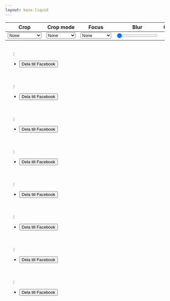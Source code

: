 ```yaml
---
layout: base.liquid
---
```


  <main>
<div style="margin-bottom: 1rem;">
<table>
<thead>
<tr>
<th>Crop</th>
<th>Crop mode</th>
<th>Focus</th>
<th>Blur</th>
<th>Grayscale</th>
</tr>
</thead>
<tbody>
<tr>
<td>
<select data-feature="crop">
<option>None</option>
<option value="maintain_ratio">maintain_ratio</option>
<option value="force">force</option>
<option value="at_least">at_least</option>
<option value="at_max">at_max</option>
</select>
</td>
<td>
<select data-feature="crop-mode">
<option>None</option>
<option value="resize">resize</option>
<option value="extract">extract</option>
<option value="pad_resize">pad_resize</option>
<option value="pad_extract">pad_extract</option>
</select>
</td>
<td>
<select data-feature="focus">
<option>None</option>
<option value="center">center</option>
<option value="top">top</option>
<option value="left">left</option>
<option value="bottom">bottom</option>
<option value="right">right</option>
<option value="top_left">top_left</option>
<option value="top_right">top_right</option>
<option value="bottom_left">bottom_left</option>
<option value="bottom_right">bottom_right</option>
<option value="auto">auto</option>
<option value="face">face</option>
<option value="custom">custom</option>
</select>
</td>
<td>
<input type="range" min="0" max="100" value="0" data-feature="blur">
</td>
<td>
 <toggle-switch data-feature="grayscale" role="checkbox" tabindex="0"></toggle-switch>
</td>
</tr>
</tbody>
</table>
</div>

<div style="display: grid;grid-gap: 40px; grid-template-columns: repeat(auto-fill, minmax(240px, 1fr));padding:20px">
  <div style="position:relative;">
    <img-thumbnail src="https://ik.imagekit.io/demo/resp-img/image1.jpg?tr=w-800,h-600,f-png" format="png" width="240" height="135" alt="Picture" loaded=""></img-thumbnail>
    <context-menu aria-label="Settings menu">
      <svg slot="icon" width="14" height="14" viewBox="0 0 14 14" fill="none" xmlns="http://www.w3.org/2000/svg">
        <path d="M7.00002 7.58332C7.32219 7.58332 7.58335 7.32216 7.58335 6.99999C7.58335 6.67782 7.32219 6.41666 7.00002 6.41666C6.67785 6.41666 6.41669 6.67782 6.41669 6.99999C6.41669 7.32216 6.67785 7.58332 7.00002 7.58332Z" stroke="#61646C" stroke-linecap="round" stroke-linejoin="round"></path>
        <path d="M7.00002 3.50001C7.32219 3.50001 7.58335 3.23884 7.58335 2.91668C7.58335 2.59451 7.32219 2.33334 7.00002 2.33334C6.67785 2.33334 6.41669 2.59451 6.41669 2.91668C6.41669 3.23884 6.67785 3.50001 7.00002 3.50001Z" stroke="#61646C" stroke-linecap="round" stroke-linejoin="round"></path>
        <path d="M7.00002 11.6667C7.32219 11.6667 7.58335 11.4055 7.58335 11.0833C7.58335 10.7612 7.32219 10.5 7.00002 10.5C6.67785 10.5 6.41669 10.7612 6.41669 11.0833C6.41669 11.4055 6.67785 11.6667 7.00002 11.6667Z" stroke="#61646C" stroke-linecap="round" stroke-linejoin="round"></path>
      </svg>
      <ul slot="content">
        <li><button>Dela till Facebook</button></li>
      </ul>
    </context-menu>
  </div>
<div style="position:relative;">
<img-thumbnail src="https://ik.imagekit.io/demo/resp-img/image2.jpg?tr=w-800,h-600,f-png" format="png" width="240" height="135" alt="Picture" loaded=""></img-thumbnail>
<context-menu aria-label="Settings menu">
      <svg slot="icon" width="14" height="14" viewBox="0 0 14 14" fill="none" xmlns="http://www.w3.org/2000/svg">
        <path d="M7.00002 7.58332C7.32219 7.58332 7.58335 7.32216 7.58335 6.99999C7.58335 6.67782 7.32219 6.41666 7.00002 6.41666C6.67785 6.41666 6.41669 6.67782 6.41669 6.99999C6.41669 7.32216 6.67785 7.58332 7.00002 7.58332Z" stroke="#61646C" stroke-linecap="round" stroke-linejoin="round"></path>
        <path d="M7.00002 3.50001C7.32219 3.50001 7.58335 3.23884 7.58335 2.91668C7.58335 2.59451 7.32219 2.33334 7.00002 2.33334C6.67785 2.33334 6.41669 2.59451 6.41669 2.91668C6.41669 3.23884 6.67785 3.50001 7.00002 3.50001Z" stroke="#61646C" stroke-linecap="round" stroke-linejoin="round"></path>
        <path d="M7.00002 11.6667C7.32219 11.6667 7.58335 11.4055 7.58335 11.0833C7.58335 10.7612 7.32219 10.5 7.00002 10.5C6.67785 10.5 6.41669 10.7612 6.41669 11.0833C6.41669 11.4055 6.67785 11.6667 7.00002 11.6667Z" stroke="#61646C" stroke-linecap="round" stroke-linejoin="round"></path>
      </svg>
      <ul slot="content">
        <li><button>Dela till Facebook</button></li>
      </ul>
    </context-menu>
</div>
<div style="position:relative;">
<img-thumbnail src="https://ik.imagekit.io/demo/resp-img/image3.jpg?tr=w-800,h-600,f-png" width="240" height="135" alt="Picture" loaded=""></img-thumbnail>
<context-menu aria-label="Settings menu">
      <svg slot="icon" width="14" height="14" viewBox="0 0 14 14" fill="none" xmlns="http://www.w3.org/2000/svg">
        <path d="M7.00002 7.58332C7.32219 7.58332 7.58335 7.32216 7.58335 6.99999C7.58335 6.67782 7.32219 6.41666 7.00002 6.41666C6.67785 6.41666 6.41669 6.67782 6.41669 6.99999C6.41669 7.32216 6.67785 7.58332 7.00002 7.58332Z" stroke="#61646C" stroke-linecap="round" stroke-linejoin="round"></path>
        <path d="M7.00002 3.50001C7.32219 3.50001 7.58335 3.23884 7.58335 2.91668C7.58335 2.59451 7.32219 2.33334 7.00002 2.33334C6.67785 2.33334 6.41669 2.59451 6.41669 2.91668C6.41669 3.23884 6.67785 3.50001 7.00002 3.50001Z" stroke="#61646C" stroke-linecap="round" stroke-linejoin="round"></path>
        <path d="M7.00002 11.6667C7.32219 11.6667 7.58335 11.4055 7.58335 11.0833C7.58335 10.7612 7.32219 10.5 7.00002 10.5C6.67785 10.5 6.41669 10.7612 6.41669 11.0833C6.41669 11.4055 6.67785 11.6667 7.00002 11.6667Z" stroke="#61646C" stroke-linecap="round" stroke-linejoin="round"></path>
      </svg>
      <ul slot="content">
        <li><button>Dela till Facebook</button></li>
      </ul>
    </context-menu>
</div>
<div style="position:relative;">
<img-thumbnail src="https://ik.imagekit.io/demo/resp-img/image4.jpg?tr=w-800,h-600,f-png" width="240" height="135" alt="Picture" loaded=""></img-thumbnail>
<context-menu aria-label="Settings menu">
      <svg slot="icon" width="14" height="14" viewBox="0 0 14 14" fill="none" xmlns="http://www.w3.org/2000/svg">
        <path d="M7.00002 7.58332C7.32219 7.58332 7.58335 7.32216 7.58335 6.99999C7.58335 6.67782 7.32219 6.41666 7.00002 6.41666C6.67785 6.41666 6.41669 6.67782 6.41669 6.99999C6.41669 7.32216 6.67785 7.58332 7.00002 7.58332Z" stroke="#61646C" stroke-linecap="round" stroke-linejoin="round"></path>
        <path d="M7.00002 3.50001C7.32219 3.50001 7.58335 3.23884 7.58335 2.91668C7.58335 2.59451 7.32219 2.33334 7.00002 2.33334C6.67785 2.33334 6.41669 2.59451 6.41669 2.91668C6.41669 3.23884 6.67785 3.50001 7.00002 3.50001Z" stroke="#61646C" stroke-linecap="round" stroke-linejoin="round"></path>
        <path d="M7.00002 11.6667C7.32219 11.6667 7.58335 11.4055 7.58335 11.0833C7.58335 10.7612 7.32219 10.5 7.00002 10.5C6.67785 10.5 6.41669 10.7612 6.41669 11.0833C6.41669 11.4055 6.67785 11.6667 7.00002 11.6667Z" stroke="#61646C" stroke-linecap="round" stroke-linejoin="round"></path>
      </svg>
      <ul slot="content">
        <li><button>Dela till Facebook</button></li>
      </ul>
    </context-menu>
</div>
<div style="position:relative;">
<img-thumbnail src="https://ik.imagekit.io/demo/resp-img/image5.jpg?tr=w-800,h-600,f-png" width="240" height="135" alt="Picture" loaded=""></img-thumbnail>
<context-menu aria-label="Settings menu">
      <svg slot="icon" width="14" height="14" viewBox="0 0 14 14" fill="none" xmlns="http://www.w3.org/2000/svg">
        <path d="M7.00002 7.58332C7.32219 7.58332 7.58335 7.32216 7.58335 6.99999C7.58335 6.67782 7.32219 6.41666 7.00002 6.41666C6.67785 6.41666 6.41669 6.67782 6.41669 6.99999C6.41669 7.32216 6.67785 7.58332 7.00002 7.58332Z" stroke="#61646C" stroke-linecap="round" stroke-linejoin="round"></path>
        <path d="M7.00002 3.50001C7.32219 3.50001 7.58335 3.23884 7.58335 2.91668C7.58335 2.59451 7.32219 2.33334 7.00002 2.33334C6.67785 2.33334 6.41669 2.59451 6.41669 2.91668C6.41669 3.23884 6.67785 3.50001 7.00002 3.50001Z" stroke="#61646C" stroke-linecap="round" stroke-linejoin="round"></path>
        <path d="M7.00002 11.6667C7.32219 11.6667 7.58335 11.4055 7.58335 11.0833C7.58335 10.7612 7.32219 10.5 7.00002 10.5C6.67785 10.5 6.41669 10.7612 6.41669 11.0833C6.41669 11.4055 6.67785 11.6667 7.00002 11.6667Z" stroke="#61646C" stroke-linecap="round" stroke-linejoin="round"></path>
      </svg>
      <ul slot="content">
        <li><button>Dela till Facebook</button></li>
      </ul>
    </context-menu>
</div>
<div style="position:relative;">
<img-thumbnail src="https://ik.imagekit.io/demo/resp-img/image6.jpg?tr=w-800,h-600,f-png" width="240" height="135" alt="Picture" loaded=""></img-thumbnail>
<context-menu aria-label="Settings menu">
      <svg slot="icon" width="14" height="14" viewBox="0 0 14 14" fill="none" xmlns="http://www.w3.org/2000/svg">
        <path d="M7.00002 7.58332C7.32219 7.58332 7.58335 7.32216 7.58335 6.99999C7.58335 6.67782 7.32219 6.41666 7.00002 6.41666C6.67785 6.41666 6.41669 6.67782 6.41669 6.99999C6.41669 7.32216 6.67785 7.58332 7.00002 7.58332Z" stroke="#61646C" stroke-linecap="round" stroke-linejoin="round"></path>
        <path d="M7.00002 3.50001C7.32219 3.50001 7.58335 3.23884 7.58335 2.91668C7.58335 2.59451 7.32219 2.33334 7.00002 2.33334C6.67785 2.33334 6.41669 2.59451 6.41669 2.91668C6.41669 3.23884 6.67785 3.50001 7.00002 3.50001Z" stroke="#61646C" stroke-linecap="round" stroke-linejoin="round"></path>
        <path d="M7.00002 11.6667C7.32219 11.6667 7.58335 11.4055 7.58335 11.0833C7.58335 10.7612 7.32219 10.5 7.00002 10.5C6.67785 10.5 6.41669 10.7612 6.41669 11.0833C6.41669 11.4055 6.67785 11.6667 7.00002 11.6667Z" stroke="#61646C" stroke-linecap="round" stroke-linejoin="round"></path>
      </svg>
      <ul slot="content">
        <li><button>Dela till Facebook</button></li>
      </ul>
    </context-menu>
</div>
<div style="position:relative;">
<img-thumbnail src="https://ik.imagekit.io/demo/img/girl.jpeg?tr=w-800,h-600,f-png" width="240" height="135" alt="Picture" loaded=""></img-thumbnail>
<context-menu aria-label="Settings menu">
      <svg slot="icon" width="14" height="14" viewBox="0 0 14 14" fill="none" xmlns="http://www.w3.org/2000/svg">
        <path d="M7.00002 7.58332C7.32219 7.58332 7.58335 7.32216 7.58335 6.99999C7.58335 6.67782 7.32219 6.41666 7.00002 6.41666C6.67785 6.41666 6.41669 6.67782 6.41669 6.99999C6.41669 7.32216 6.67785 7.58332 7.00002 7.58332Z" stroke="#61646C" stroke-linecap="round" stroke-linejoin="round"></path>
        <path d="M7.00002 3.50001C7.32219 3.50001 7.58335 3.23884 7.58335 2.91668C7.58335 2.59451 7.32219 2.33334 7.00002 2.33334C6.67785 2.33334 6.41669 2.59451 6.41669 2.91668C6.41669 3.23884 6.67785 3.50001 7.00002 3.50001Z" stroke="#61646C" stroke-linecap="round" stroke-linejoin="round"></path>
        <path d="M7.00002 11.6667C7.32219 11.6667 7.58335 11.4055 7.58335 11.0833C7.58335 10.7612 7.32219 10.5 7.00002 10.5C6.67785 10.5 6.41669 10.7612 6.41669 11.0833C6.41669 11.4055 6.67785 11.6667 7.00002 11.6667Z" stroke="#61646C" stroke-linecap="round" stroke-linejoin="round"></path>
      </svg>
      <ul slot="content">
        <li><button>Dela till Facebook</button></li>
      </ul>
    </context-menu>
</div>
<div style="position:relative;">
<img-thumbnail src="https://ik.imagekit.io/demo/img/bike-image.jpeg?tr=w-800,h-600,f-png" width="240" height="135" alt="Picture" loaded=""></img-thumbnail>
<context-menu aria-label="Settings menu">
      <svg slot="icon" width="14" height="14" viewBox="0 0 14 14" fill="none" xmlns="http://www.w3.org/2000/svg">
        <path d="M7.00002 7.58332C7.32219 7.58332 7.58335 7.32216 7.58335 6.99999C7.58335 6.67782 7.32219 6.41666 7.00002 6.41666C6.67785 6.41666 6.41669 6.67782 6.41669 6.99999C6.41669 7.32216 6.67785 7.58332 7.00002 7.58332Z" stroke="#61646C" stroke-linecap="round" stroke-linejoin="round"></path>
        <path d="M7.00002 3.50001C7.32219 3.50001 7.58335 3.23884 7.58335 2.91668C7.58335 2.59451 7.32219 2.33334 7.00002 2.33334C6.67785 2.33334 6.41669 2.59451 6.41669 2.91668C6.41669 3.23884 6.67785 3.50001 7.00002 3.50001Z" stroke="#61646C" stroke-linecap="round" stroke-linejoin="round"></path>
        <path d="M7.00002 11.6667C7.32219 11.6667 7.58335 11.4055 7.58335 11.0833C7.58335 10.7612 7.32219 10.5 7.00002 10.5C6.67785 10.5 6.41669 10.7612 6.41669 11.0833C6.41669 11.4055 6.67785 11.6667 7.00002 11.6667Z" stroke="#61646C" stroke-linecap="round" stroke-linejoin="round"></path>
      </svg>
      <ul slot="content">
        <li><button>Dela till Facebook</button></li>
      </ul>
    </context-menu>
</div>
</div>

  </main>

  <div style="display:none">

      {% for post in collections.posts reversed %}
        <a href="{{ post.url }}">

        <h2>{{ post.data.title }}</h2>
        <time>{{ post.data.date | date: "%B %d, %Y" }}</time>
        </a>
      {% endfor %}

    </div>

  </main>
